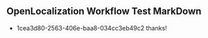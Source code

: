 ## OpenLocalization Workflow Test MarkDown
* 1cea3d80-2563-406e-baa8-034cc3eb49c2 thanks!

<!--HONumber=Oct16_HO2-->


